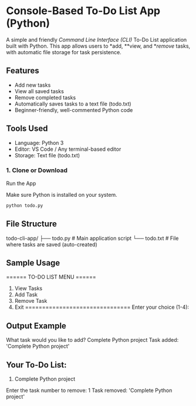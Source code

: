 #  Console-Based To-Do List App (Python)

A simple and friendly *Command Line Interface (CLI)* To-Do List application built with Python. This app allows users to *add, **view, and **remove* tasks, with automatic file storage for task persistence.

##  Features

-  Add new tasks
-  View all saved tasks
-  Remove completed tasks
-  Automatically saves tasks to a text file (todo.txt)
-  Beginner-friendly, well-commented Python code

##  Tools Used

- Language: Python 3
- Editor: VS Code / Any terminal-based editor
- Storage: Text file (todo.txt)


### 1. Clone or Download

Run the App

Make sure Python is installed on your system.

```bash
python todo.py
```

## File Structure

 todo-cli-app/
├── todo.py          # Main application script
└── todo.txt         # File where tasks are saved (auto-created)


## Sample Usage

====== TO-DO LIST MENU ======
1. View Tasks
2. Add Task
3. Remove Task
4. Exit
===============================
 Enter your choice (1-4):


## Output Example

  What task would you like to add? Complete Python project
  Task added: 'Complete Python project'

## Your To-Do List:
1. Complete Python project

 Enter the task number to remove: 1
 Task removed: 'Complete Python project'
